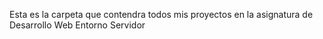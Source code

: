 
Esta es la carpeta que contendra todos mis proyectos en la asignatura de Desarrollo Web Entorno Servidor
